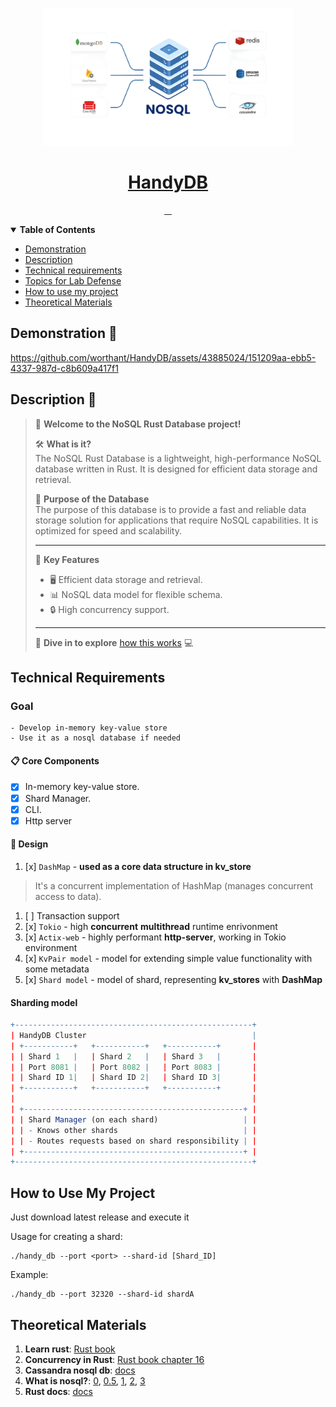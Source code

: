<!-- Here is the main logo and name of your project -->

<p align="center">
  <a href="resources/nosql.png">
    <picture>
      <img src="resources/nosql.png" height="220">
    </picture>
    <h1 align="center">HandyDB</h1>
  </a>
</p>


<!-- Here are some cool labels for your project, delete those, that you don't need -->

<p align="center">
   <a aria-label="Translation to Russian" href="./README_RU.md">
      <img alt="" src="https://img.shields.io/badge/translation-RU-4A90E2?style=for-the-badge&labelColor=000000&color=FFFFA0">
   </a>
   <a aria-label="Repo size" href="https://github.com/worthant/labs-template-repository">
    <img alt="" src="https://img.shields.io/github/repo-size/worthant/labs-template-repository?style=for-the-badge&logo=github&labelColor=000000&color=0DFFFF">
  </a>
  <a aria-label="Rust Version" href="https://www.rust-lang.org/">
    <img alt="" src="https://img.shields.io/badge/Rust-1.73.0-000000?style=for-the-badge&labelColor=000000&color=FFDFAF">
  </a>
  <a aria-label="License" href="./LICENSE">
    <img alt="" src="https://img.shields.io/github/license/worthant/labs-template-repository?style=for-the-badge&labelColor=000000&color=33FFC1">
  </a>
</p>



<details open>
   <summary><b>Table of Contents</b></summary>

- [Demonstration](#demo)
- [Description](#descr)
- [Technical requirements](#requirements)
- [Topics for Lab Defense](#defense)
- [How to use my project](#user-manual)
- [Theoretical Materials](#theoretical-materials)

</details>

<a id="demo"></a>

## Demonstration 🎥

https://github.com/worthant/HandyDB/assets/43885024/151209aa-ebb5-4337-987d-c8b609a417f1

<a id="descr"></a>

## Description 📝

> 👋 **Welcome to the NoSQL Rust Database project!**
>
> 🛠 **What is it?**  
> The NoSQL Rust Database is a lightweight, high-performance NoSQL database written in Rust. It is designed for efficient data storage and retrieval.
>
> 🎯 **Purpose of the Database**  
> The purpose of this database is to provide a fast and reliable data storage solution for applications that require NoSQL capabilities. It is optimized for speed and scalability.
>
> ---
>
> 📌 **Key Features**
>
> - 🖥 Efficient data storage and retrieval.
> - 📊 NoSQL data model for flexible schema.
> - 🔒 High concurrency support.
>
> ---
>
> 🚀 **Dive in to explore** [how this works](#user-manual) 💻

<a id="requirements"></a>

## Technical Requirements

### Goal

    - Develop in-memory key-value store  
    - Use it as a nosql database if needed

#### 📋 Core Components

- [x] In-memory key-value store.
- [x] Shard Manager.
- [x] CLI.
- [x] Http server

#### 🎨 Design

1. [x] `DashMap` - **used as a core data structure in kv_store**

> It's a concurrent implementation of HashMap (manages concurrent access to data).

1. [ ] Transaction support
1. [x] `Tokio` - high **concurrent** **multithread** runtime enrivonment
1. [x] `Actix-web` - highly performant **http-server**, working in Tokio environment
1. [x] `KvPair model` - model for extending simple value functionality with some metadata
1. [x] `Shard model` - model of shard, representing **kv_stores** with **DashMap**

#### Sharding model

```r
+-----------------------------------------------------+
| HandyDB Cluster                                     |
| +-----------+   +-----------+   +-----------+       |
| | Shard 1   |   | Shard 2   |   | Shard 3   |       |
| | Port 8081 |   | Port 8082 |   | Port 8083 |       |
| | Shard ID 1|   | Shard ID 2|   | Shard ID 3|       |
| +-----------+   +-----------+   +-----------+       |
|                                                     |
| +-------------------------------------------------+ |
| | Shard Manager (on each shard)                   | |
| | - Knows other shards                            | |
| | - Routes requests based on shard responsibility | |
| +-------------------------------------------------+ |
+-----------------------------------------------------+
```

<a id="user-manual"></a>

## How to Use My Project

Just download latest release and execute it

Usage for creating a shard:

```shell
./handy_db --port <port> --shard-id [Shard_ID]
```

Example:

```shell
./handy_db --port 32320 --shard-id shardA
```

<a id="theory"></a>

## Theoretical Materials

1. **Learn rust**: [Rust book](https://rust-book.cs.brown.edu/ch01-01-installation.html)
2. **Concurrency in Rust**: [Rust book chapter 16](https://rust-book.cs.brown.edu/ch16-00-concurrency.html)
3. **Cassandra nosql db**: [docs](https://cassandra.apache.org/_/cassandra-basics.html)
4. **What is nosql?**: [0](https://www.geeksforgeeks.org/types-of-nosql-databases/), [0.5](https://blazeclan.com/blog/dive-deep-types-nosql-databases/), [1](https://www.mongodb.com/nosql-explained), [2](https://javatechonline.com/types-of-nosql-databases-and-examples/#:~:text=Some%20examples%20of%20popular%20NoSQL,Riak%20are%20key%2Dvalue%20databases.), [3](https://www.spiceworks.com/tech/artificial-intelligence/articles/what-is-nosql/)
5. **Rust docs**: [docs](https://doc.rust-lang.org/std/index.html)
